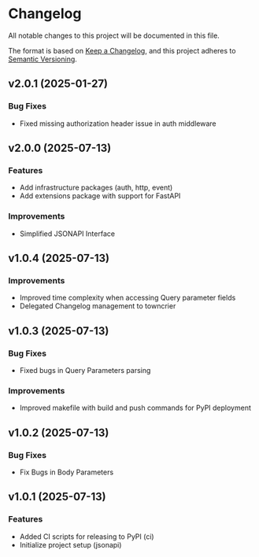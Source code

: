 # Changelog

All notable changes to this project will be documented in this file.

The format is based on [Keep a Changelog](https://keepachangelog.com/en/1.0.0/),
and this project adheres to [Semantic Versioning](https://semver.org/spec/v2.0.0.html).


## v2.0.1 (2025-01-27)

### Bug Fixes

- Fixed missing authorization header issue in auth middleware


## v2.0.0 (2025-07-13)

### Features

- Add infrastructure packages (auth, http, event)
- Add extensions package with support for FastAPI

### Improvements

- Simplified JSONAPI Interface


## v1.0.4 (2025-07-13)

### Improvements

- Improved time complexity when accessing Query parameter fields
- Delegated Changelog management to towncrier


## v1.0.3 (2025-07-13)

### Bug Fixes

- Fixed bugs in Query Parameters parsing

### Improvements

- Improved makefile with build and push commands for PyPI deployment


## v1.0.2 (2025-07-13)

### Bug Fixes

- Fix Bugs in Body Parameters


## v1.0.1 (2025-07-13)

### Features

- Added CI scripts for releasing to PyPI (ci)
- Initialize project setup (jsonapi)
